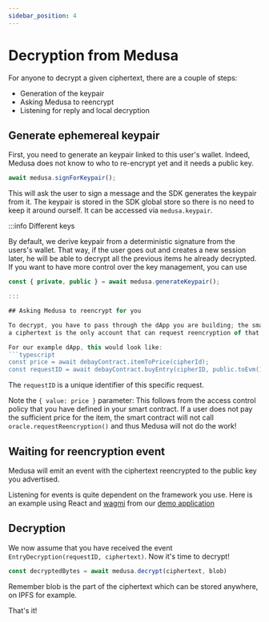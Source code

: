```yaml
---
sidebar_position: 4
---
```


# Decryption from Medusa

For anyone to decrypt a given ciphertext, there are a couple of steps:
* Generation of the keypair
* Asking Medusa to reencrypt
* Listening for reply and local decryption

## Generate ephemereal keypair

First, you need to generate an keypair linked to this user's wallet. 
Indeed, Medusa does not know to who to re-encrypt yet and it needs a public key.
```typescript
await medusa.signForKeypair();
```

This will ask the user to sign a message and the SDK generates the keypair from it.
The keypair is stored in the SDK global store so there is no need to keep it around ourself.
It can be accessed via `medusa.keypair`.

:::info Different keys

By default, we derive keypair from a deterministic signature from the users's wallet.
That way, if the user goes out and creates a new session later, he will be able to 
decrypt all the previous items he already decrypted.
If you want to have more control over the key management, you can use
```typescript
const { private, public } = await medusa.generateKeypair();

:::

## Asking Medusa to reencrypt for you

To decrypt, you have to pass through the dApp you are building; the smart contract that originally submits
a ciphertext is the only account that can request reencryption of that ciphertext.

For our example dApp, this would look like:
```typescript
const price = await debayContract.itemToPrice(cipherId);
const requestID = await debayContract.buyEntry(cipherID, public.toEvm(), { value: price });
```
The `requestID` is a unique identifier of this specific request.

Note the `{ value: price }` parameter: This follows from the access control policy that you have defined in your smart contract.
If a user does not pay the sufficient price for the item, the smart contract will not call `oracle.requestReencryption()`
and thus Medusa will not do the work!

## Waiting for reencryption event

Medusa will emit an event with the ciphertext reencrypted to the public key you advertised.

Listening for events is quite dependent on the framework you use. Here is an example using React and [wagmi](https://wagmi.sh/)
from our [demo application](https://github.com/medusa-network/medusa-app/blob/d5fe9a6bf7e4bef7785a58d05f0b21474c69ddcf/src/components/EventsFetcher.tsx#L28-L104)

## Decryption 

We now assume that you have received the event `EntryDecryption(requestID, ciphertext)`.
Now it's time to decrypt!
```typescript
const decryptedBytes = await medusa.decrypt(ciphertext, blob)
```

Remember blob is the part of the ciphertext which can be stored anywhere, on IPFS for example.

That's it!
